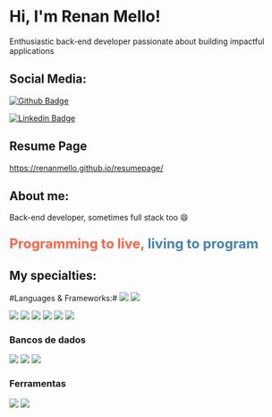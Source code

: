 # Hi, I'm Renan Mello! 

Enthusiastic back-end developer passionate about building impactful applications 

## Social Media:

[![Github Badge](https://img.shields.io/badge/-Github-000?style=flat-square&logo=Github&logoColor=white&link=https://github.com/renanmello)](https://github.com/renanmello)  

[![Linkedin Badge](https://img.shields.io/badge/-LinkedIn-blue?style=flat-square&logo=Linkedin&logoColor=white&link=https://www.linkedin.com/in/renan-mello-20ba5211/)](https://www.linkedin.com/in/renan-mello-20ba5211/)  


## Resume Page

https://renanmello.github.io/resumepage/ 

## About me:

Back-end developer, sometimes full stack too :smile:
<p style="font-size: 24px; font-weight: bold;">
  <span style="color: #ff6347;">Programming to live,</span> 
  <span style="color: #4682b4;">living to program</span>
</p>

## My specialties:

#Languages & Frameworks:#
<img src="https://img.shields.io/badge/java-%23ED8B00.svg?style=for-the-badge&logo=openjdk&logoColor=white"/> 
<img src="https://img.shields.io/badge/Python-FFD43B?style=for-the-badge&logo=python&logoColor=blue"/>  
 
<img src="https://img.shields.io/badge/Kotlin-0095D5?&style=for-the-badge&logo=kotlin&logoColor=white"/>  
 
<img src="https://img.shields.io/badge/HTML5-E34F26?style=for-the-badge&logo=html5&logoColor=white"/> 
<img  
 src="https://img.shields.io/badge/JavaScript-323330?style=for-the-badge&logo=javascript&logoColor=F7DF1E"/> 
<img src ="https://img.shields.io/badge/Spring-6DB33F?style=for-the-badge&logo=spring&logoColor=white"/>  
 
<img src ="https://img.shields.io/badge/Django-007FFC?style=for-the-badge&logo=djangoproject&logoColor=white"/>  
 
<img src ="https://img.shields.io/badge/Flask-0000FF?style=for-the-badge&logo=flask&logoColor=white"/> 

### Bancos de dados ️
<img src ="https://img.shields.io/badge/MySQL-005C84?style=for-the-badge&logo=mysql&logoColor=white"/> 
<img src ="https://img.shields.io/badge/postgres-%23316192.svg?&style=for-the-badge&logo=logo=postgresql&logoColor=white"/>  
 
 
<img src ="https://img.shields.io/badge/MongoDB-4EA94B?style=for-the-badge&logo=mongodb&logoColor=white"/>  
 

### Ferramentas ️
<img src ="https://img.shields.io/badge/SQLyog-007bff?style=for-the-badge&logo=sqlyog&logoColor=white"/> 
<img src ="https://img.shields.io/badge/pgAdmin-CC2E2E?style=for-the-badge&logo=pgadmin&logoColor=white"/> 

